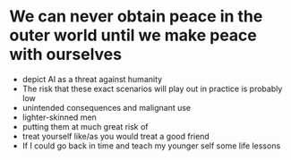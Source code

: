 # We can never obtain peace in the outer world until we make peace with ourselves

* depict AI as a threat against humanity
* The risk that these exact scenarios will play out in practice is probably low
* unintended consequences and malignant use
* lighter-skinned men
* putting them at much great risk of 
* treat yourself like/as you would treat a good friend
* If I could go back in time and teach my younger self some life lessons

